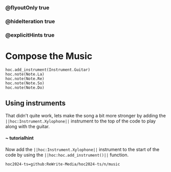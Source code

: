 ### @flyoutOnly true
### @hideIteration true
### @explicitHints true

# Compose the Music

```python-template
hoc.add_instrument(Instrument.Guitar)
hoc.note(Note.La)
hoc.note(Note.Re)
hoc.note(Note.So)
hoc.note(Note.Do)
```

## Using instruments
That didn't quite work, lets make the song a bit more stronger by adding the ``||hoc:Instrument.Xylophone||`` instrument to the top of the code to play along with the guitar.

#### ~ tutorialhint
Now add the ``||hoc:Instrument.Xylophone||`` instrument to the start of the code by using the ``||hoc:hoc.add_instrument()||`` function.


```package
hoc2024-ts=github:ReWrite-Media/hoc2024-ts/n/music
```